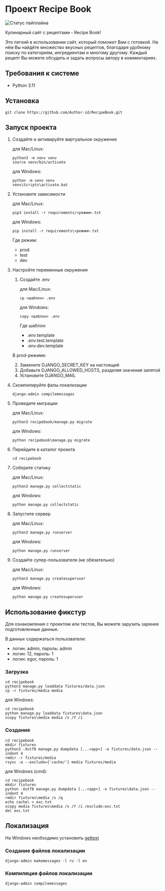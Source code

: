# Проект Recipe Book

![Статус пайплайна](https://gitlab.crja72.ru/django/2024/spring/course/projects/team-2/badges/main/pipeline.svg)

Кулинарный сайт с рецептами - Recipe Book!

Это легкий в использовании сайт, который поможет Вам с готовкой.
На нём Вы найдёте множество вкусных рецептов, благодаря удобному поиску по категориям, ингредиентам и многому другому. Каждый рецепт Вы можете обсудить и задать вопросы автору в комментариях.

## Требования к системе

* Python 3.11


## Установка
```console
git clone https://github.com/Author-id/RecipeBook.git
```

## Запуск проекта

1. Создайте и активируйте виртуальное окружение

   для Mac/Linux:

   ```console
   python3 -m venv venv
   source venv/bin/activate
   ```

   для Windows:

   ```console
   python -m venv venv
   venv\Scripts\activate.bat
   ```

2. Установите зависимости

   для Mac/Linux:

   ```console
   pip3 install -r requirements/<режим>.txt
   ```

   для Windows:

   ```console
   pip install -r requirements\<режим>.txt
   ```

   Где режим:
   * prod
   * test
   * dev

3. Настройте переменные окружения
   1. Создайте .env

      для Mac/Linux:

      ```console
      cp <шаблон> .env
      ```

      для Windows:

      ```console
      copy <шаблон> .env
      ```

      Где шаблон:
      * .env.template
      * .env.test.template
      * .env.dev.template

   В prod-режиме:

   2. Замените DJANGO_SECRET_KEY на настоящий
   3. Добавьте DJANGO_ALLOWED_HOSTS, разделяя значения запятой
   4. Установите DJANGO_MAIL

4. Скомпилируйте фалы локализации

   ```console
   django-admin compilemessages
   ```

5. Проведите миграции

   для Mac/Linux:

   ```console
   python3 recipebook/manage.py migrate
   ```

   для Windows:

   ```console
   python recipebook\manage.py migrate
   ```

6. Перейдите в каталог проекта

   ```console
   cd recipebook
   ```

7. Соберите статику

   для Mac/Linux:

   ```console
   python3 manage.py collectstatic
   ```

   для Windows:

   ```console
   python manage.py collectstatic
   ```

8. Запустите сервер

   для Mac/Linux:

   ```console
   python3 manage.py runserver
   ```

   для Windows:

   ```console
   python manage.py runserver
   ```

9. Создайте супер-пользователя (не обязательно)

   для Mac/Linux:

   ```console
   python3 manage.py createsuperuser
   ```

   для Windows:

   ```console
   python manage.py createsuperuser
   ```


## Использование фикстур

Для ознакомления с проектом или тестов, Вы можете зарузить заренее подготовленные данные.

В данных содержаться пользователи:
* логин: admin, пароль: admin
* логин: 12, пароль: 1
* логин: egor, пароль: 1

### Загрузка

```console
cd recipebook
python3 manage.py loaddata fixtures/data.json
cp -r fixtures/media media
```

для Windows:

```console
cd recipebook
python manage.py loaddata fixtures\data.json
xcopy fixtures\media media /s /Y /i
```

### Создание

```console
cd recipebook
mkdir fixtures
python3 -Xutf8 manage.py dumpdata [...<app>] -o fixtures/data.json --indent 4
rmdir -r fixtures/media
rsync -a --exclude={'cache/'} media fixtures/media
```

для Windows (cmd):

```console
cd recipebook
mkdir fixtures
python -Xutf8 manage.py dumpdata [...<app>] -o fixtures\data.json --indent 4
rmdir fixtures\media /s /q
echo cache\ > exc.txt
xcopy media fixtures\media /s /Y /i /exclude:exc.txt
del exc.txt
```


## Локализация

На Windows необходимо установить
[gettext](https://mlocati.github.io/articles/gettext-iconv-windows.html)

### Создание файлов локализации

```console
django-admin makemessages -l ru -l en
```

### Компиляция файлов локализации

```console
django-admin compilemessages
```
